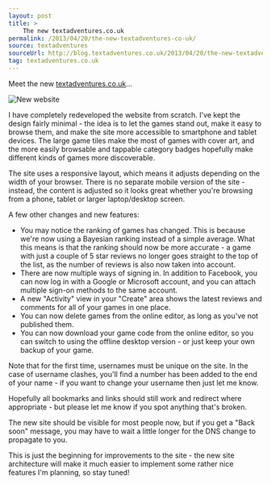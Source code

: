 ```yaml
---
layout: post
title: >
    The new textadventures.co.uk
permalink: /2013/04/20/the-new-textadventures-co-uk/
source: textadventures
sourceUrl: http://blog.textadventures.co.uk/2013/04/20/the-new-textadventures-co-uk/
tag: textadventures.co.uk
---
```

Meet the new <a href="http://textadventures.co.uk">textadventures.co.uk</a>...

<img alt="New website" src="/images/2013/textadventuresblog.files.wordpress.com-2013-04-site1.png" />

I have completely redeveloped the website from scratch. I've kept the design fairly minimal - the idea is to let the games stand out, make it easy to browse them, and make the site more accessible to smartphone and tablet devices. The large game tiles make the most of games with cover art, and the more easily browsable and tappable category badges hopefully make different kinds of games more discoverable.

The site uses a responsive layout, which means it adjusts depending on the width of your browser. There is no separate mobile version of the site - instead, the content is adjusted so it looks great whether you're browsing from a phone, tablet or larger laptop/desktop screen.

A few other changes and new features:
<ul>
	<li>You may notice the ranking of games has changed. This is because we're now using a Bayesian ranking instead of a simple average. What this means is that the ranking should now be more accurate - a game with just a couple of 5 star reviews no longer goes straight to the top of the list, as the number of reviews is also now taken into account.</li>
	<li>There are now multiple ways of signing in. In addition to Facebook, you can now log in with a Google or Microsoft account, and you can attach multiple sign-on methods to the same account.</li>
	<li>A new "Activity" view in your "Create" area shows the latest reviews and comments for all of your games in one place.</li>
	<li>You can now delete games from the online editor, as long as you've not published them.</li>
	<li>You can now download your game code from the online editor, so you can switch to using the offline desktop version - or just keep your own backup of your game.</li>
</ul>
Note that for the first time, usernames must be unique on the site. In the case of username clashes, you'll find a number has been added to the end of your name - if you want to change your username then just let me know.

Hopefully all bookmarks and links should still work and redirect where appropriate - but please let me know if you spot anything that's broken.

The new site should be visible for most people now, but if you get a "Back soon" message, you may have to wait a little longer for the DNS change to propagate to you.

This is just the beginning for improvements to the site - the new site architecture will make it much easier to implement some rather nice features I'm planning, so stay tuned!